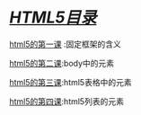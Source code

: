 # ***<u>HTML5目录</u>***

[html5的第一课](./first.html) :固定框架的含义

[html5的第二课](./second.md):body中的元素

[html5的第三课](./3.md):html5表格中的元素

[html5的第四课](https://los23kgs.github.io/record/html/4.html):html5列表的元素

